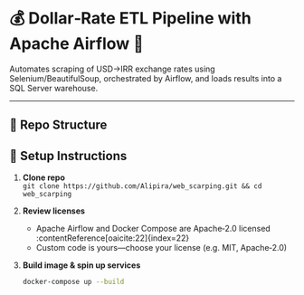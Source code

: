 # 💰 Dollar‑Rate ETL Pipeline with Apache Airflow 🧩

Automates scraping of USD→IRR exchange rates using Selenium/BeautifulSoup, orchestrated by Airflow, and loads results into a SQL Server warehouse.

---

## 📁 Repo Structure


## 🚀 Setup Instructions

1. **Clone repo**  
   `git clone https://github.com/Alipira/web_scarping.git && cd web_scarping`

2. **Review licenses**  
   - Apache Airflow and Docker Compose are Apache‑2.0 licensed :contentReference[oaicite:22]{index=22}  
   - Custom code is yours—choose your license (e.g. MIT, Apache‑2.0)

3. **Build image & spin up services**
   ```bash
   docker-compose up --build
